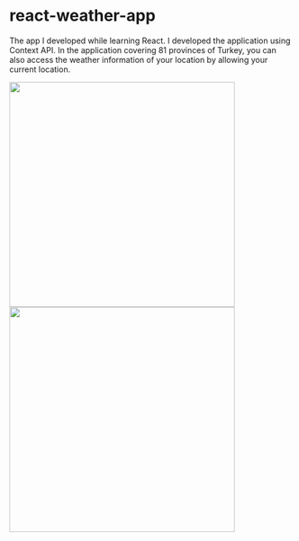 # react-weather-app
The app I developed while learning React. I developed the application using Context API. In the application covering 81 provinces of Turkey, you can also access the weather information of your location by allowing your current location.

<kbd><img width="400" height="400" src="https://i.ibb.co/gFwQP4R/Ss1.png"/></kbd>
<kbd><img width="400" height="400" src="https://i.ibb.co/CvnMJvs/Ss2.png"/></kbd>

 
